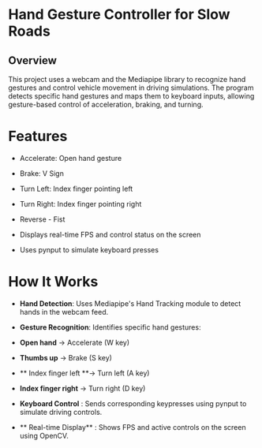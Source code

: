 # Hand Gesture Controller for Slow Roads

## Overview

This project uses a webcam and the Mediapipe library to recognize hand gestures and control vehicle movement in driving simulations. The program detects specific hand gestures and maps them to keyboard inputs, allowing gesture-based control of acceleration, braking, and turning.

# Features

- Accelerate: Open hand gesture
  
- Brake: V Sign 
  
- Turn Left: Index finger pointing left
  
- Turn Right: Index finger pointing right

- Reverse - Fist 
  
- Displays real-time FPS and control status on the screen
  
- Uses pynput to simulate keyboard presses

# How It Works

- **Hand Detection**: Uses Mediapipe's Hand Tracking module to detect hands in the webcam feed.

- **Gesture Recognition**: Identifies specific hand gestures:

- **Open hand** → Accelerate (W key)

- **Thumbs up** → Brake (S key)

- ** Index finger left **→ Turn left (A key)

-  **Index finger right** → Turn right (D key)

- **Keyboard Control** : Sends corresponding keypresses using pynput to simulate driving controls.

- ** Real-time Display** : Shows FPS and active controls on the screen using OpenCV.
